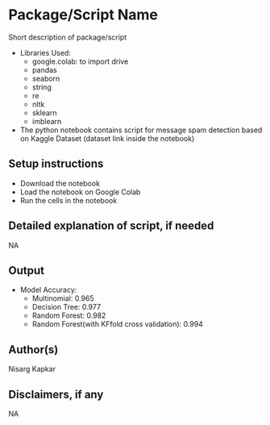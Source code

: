 # Package/Script Name

Short description of package/script

- Libraries Used: 
    - google.colab: to import drive 
    - pandas
    - seaborn
    - string 
    - re
    - nltk
    - sklearn
    - imblearn 
- The python notebook contains script for message spam detection based on Kaggle Dataset (dataset link inside the notebook)

## Setup instructions

- Download the notebook
- Load the notebook on Google Colab
- Run the cells in the notebook

## Detailed explanation of script, if needed

NA

## Output

- Model Accuracy:
    - Multinomial: 0.965
    - Decision Tree: 0.977
    - Random Forest: 0.982
    - Random Forest(with KFfold cross validation): 0.994

## Author(s)

Nisarg Kapkar

## Disclaimers, if any

NA
